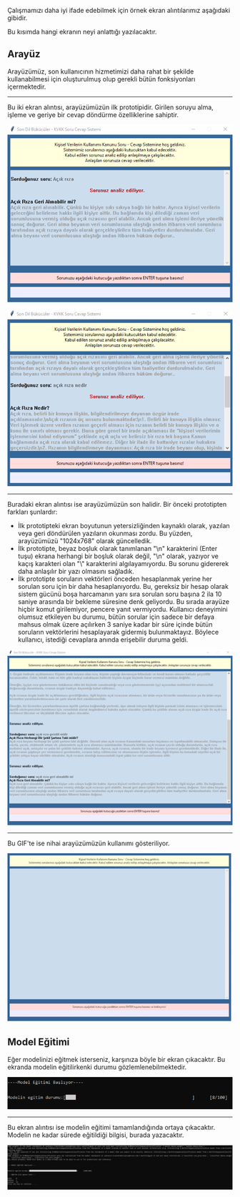 Çalışmamızı daha iyi ifade edebilmek için örnek ekran alıntılarımız aşağıdaki gibidir.

Bu kısımda hangi ekranın neyi anlattığı yazılacaktır.

## Arayüz

Arayüzümüz, son kullanıcının hizmetimizi daha rahat bir şekilde kullanabilmesi için oluşturulmuş olup gerekli bütün fonksiyonları içermektedir.

------------------------------------

Bu iki ekran alıntısı, arayüzümüzün ilk prototipidir. Girilen soruyu alma, işleme ve geriye bir cevap döndürme özelliklerine sahiptir.

![](SoruCevapSistemininCalışmaOrneği01.png)


![](SoruCevapSistemininCalışmaOrneği02.png)

---------------------

Buradaki ekran alıntısı ise arayüzümüzün son halidir. Bir önceki prototipten farkları şunlardır:

- İlk prototipteki ekran boyutunun yetersizliğinden kaynaklı olarak, yazılan veya geri döndürülen yazıların okunması zordu. Bu yüzden, arayüzümüzü "1024x768" olarak güncelledik.
- İlk prototipte, beyaz boşluk olarak tanımlanan "\n" karakterini (Enter tuşu) ekrana herhangi bir boşluk olarak değil, "\n" olarak, yazıyor ve kaçış karakteri olan "\\" karakterini algılayamıyordu. Bu sorunu gidererek daha anlaşılır bir yazı olmasını sağladık.
- İlk prototipte soruların vektörleri önceden hesaplanmak yerine her sorulan soru için bir daha hesaplanıyordu. Bu, gereksiz bir hesap olarak sistem gücünü boşa harcamanın yanı sıra sorulan soru başına 2 ila 10 saniye arasında bir bekleme süresine denk geliyordu. Bu sırada arayüze hiçbir komut girilemiyor, pencere yanıt vermiyordu. Kullanıcı deneyimini olumsuz etkileyen bu durumu, bütün sorular için sadece bir defaya mahsus olmak üzere açılırken 3 saniye kadar bir süre içinde bütün soruların vektörlerini hesaplayarak gidermiş bulunmaktayız. Böylece kullanıcı, istediği cevaplara anında erişebilir duruma geldi.

![](SoruCevapSistemininCalışmaOrneği03.png)


-------

Bu GIF'te ise nihai arayüzümüzün kullanımı gösteriliyor.

![](KVKK_Soru_Cevap_Sistemi_On_izlemesi01.gif)

## Model Eğitimi

Eğer modelinizi eğitmek isterseniz, karşınıza böyle bir ekran çıkacaktır. Bu ekranda modelin eğitilirkenki durumu gözlemlenebilmektedir. 

![](ModelEgitimiOrnek01.png)

-----------------

Bu ekran alıntısı ise modelin eğitimi tamamlandığında ortaya çıkacaktır. Modelin ne kadar sürede eğitildiği bilgisi, burada yazacaktır.

![](ModelEgitimiOrnek02.png)
